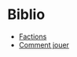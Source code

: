 # Biblio 
- [Factions](https://github.com/McBigProject/Minecraft_Big_Adventure/tree/2dce602a62b7298c7afb420e36fd17f5633d6ffd/Documentation/Factions)
- [Comment jouer](https://github.com/McBigProject/Minecraft_Big_Adventure/blob/main/Documentation/Comment%20jouer/README.md)
